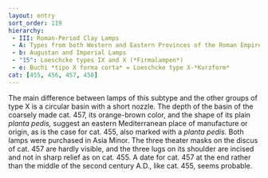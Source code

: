 ```yaml
---
layout: entry
sort_order: 119
hierarchy:
 - III: Roman-Period Clay Lamps
 - A: Types from both Western and Eastern Provinces of the Roman Empire
 - b: Augustan and Imperial Lamps
 - "15": Loeschcke types IX and X (*Firmalampen*)
 - e: Buchi *tipo X forma corta* = Loeschcke type X-*Kurzform*
cat: [455, 456, 457, 458]
---
```


The main difference between lamps of this subtype and the other groups of type X is a circular basin with a short nozzle. The depth of the basin of the coarsely made cat. 457, its orange-brown color, and the shape of its plain *planta pedis,* suggest an eastern Mediterranean place of manufacture or origin, as is the case for cat. 455, also marked with a *planta pedis.* Both lamps were purchased in Asia Minor. The three theater masks on the discus of cat. 457 are hardly visible, and the three lugs on its shoulder are incised and not in sharp relief as on cat. 455. A date for cat. 457 at the end rather than the middle of the second century A.D., like cat. 455, seems probable.
